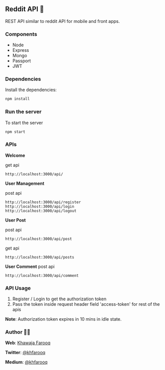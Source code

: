 ## Reddit API 📡
REST API similar to reddit API for mobile and front apps.

### Components
- Node
- Express
- Mongo
- Passport
- JWT

### Dependencies
Install the dependencies:
```ruby
npm install
```

### Run the server
To start the server
```ruby
npm start
```

### APIs
**Welcome**

get api
```
http://localhost:3000/api/
```

**User Management**

post api
```
http://localhost:3000/api/register
http://localhost:3000/api/login
http://localhost:3000/api/logout
```
**User Post**

post api
```
http://localhost:3000/api/post
```
get api
```
http://localhost:3000/api/posts
```

**User Comment**
post api
```
http://localhost:3000/api/comment
```

### API Usage
1. Register / Login to get the authorization token
2. Pass the token inside request header field 'access-token' for rest of the apis

**Note**: Authorization token expires in 10 mins in idle state.

### Author 🙏🏻
**Web**: [Khawaja Farooq](http://khawajafarooq.github.io)

**Twitter**: [@khfarooq](https://twitter.com/khfarooq)

**Medium**: [@khfarooq](https://medium.com/@khfarooq)
